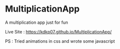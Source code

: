 # MultiplicationApp
A multiplication app just for fun

Live Site : https://kdkp07.github.io/MultiplicationApp/

PS : Tried animations in css and wrote some javascript
